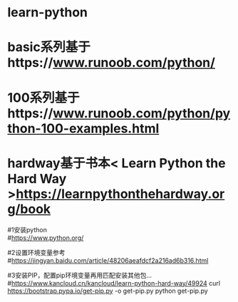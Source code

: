 # learn-python
# basic系列基于https://www.runoob.com/python/
# 100系列基于https://www.runoob.com/python/python-100-examples.html
# hardway基于书本< Learn Python the Hard Way >https://learnpythonthehardway.org/book

#1安装python  
#https://www.python.org/

#2设置环境变量参考
#https://jingyan.baidu.com/article/48206aeafdcf2a216ad6b316.html

#3安装PIP，配置pip环境变量再用匹配安装其他包...
#https://www.kancloud.cn/kancloud/learn-python-hard-way/49924
curl https://bootstrap.pypa.io/get-pip.py -o get-pip.py
python get-pip.py




